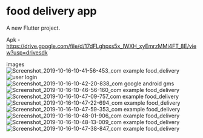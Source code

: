 # food delivery app

A new Flutter project.

Apk - https://drive.google.com/file/d/17dFLghpxs5x_lWXH_xyEmrzMMi4FT_8E/view?usp=drivesdk

images 
![Screenshot_2019-10-16-10-41-56-453_com example food_delivery](https://user-images.githubusercontent.com/47949413/72595059-00ed0180-392f-11ea-8720-4dbad83cd1be.png)
![user login](https://user-images.githubusercontent.com/47949413/72595414-d2235b00-392f-11ea-949c-a65f91b2bbd9.png)
![Screenshot_2019-10-16-10-42-20-838_com google android gms](https://user-images.githubusercontent.com/47949413/72595433-d9e2ff80-392f-11ea-8de1-b22549a8b846.png)
![Screenshot_2019-10-16-10-46-56-160_com example food_delivery](https://user-images.githubusercontent.com/47949413/72595435-da7b9600-392f-11ea-91bd-1a83cf318576.png)
![Screenshot_2019-10-16-10-47-09-757_com example food_delivery](https://user-images.githubusercontent.com/47949413/72595445-dd768680-392f-11ea-9a4a-c739818766f8.png)
![Screenshot_2019-10-16-10-47-22-694_com example food_delivery](https://user-images.githubusercontent.com/47949413/72595448-e10a0d80-392f-11ea-8be6-befb104799ad.png)
![Screenshot_2019-10-16-10-47-59-353_com example food_delivery](https://user-images.githubusercontent.com/47949413/72595469-e6ffee80-392f-11ea-99ae-98275b038065.png)
![Screenshot_2019-10-16-10-48-01-906_com example food_delivery](https://user-images.githubusercontent.com/47949413/72595471-e8311b80-392f-11ea-91fd-11c0894c657f.png)
![Screenshot_2019-10-16-10-48-13-009_com example food_delivery](https://user-images.githubusercontent.com/47949413/72595487-ebc4a280-392f-11ea-8c14-d2023a484bb9.png)
![Screenshot_2019-10-16-10-47-38-847_com example food_delivery](https://user-images.githubusercontent.com/47949413/72595509-fa12be80-392f-11ea-8ee5-9c93041bbd51.png)
